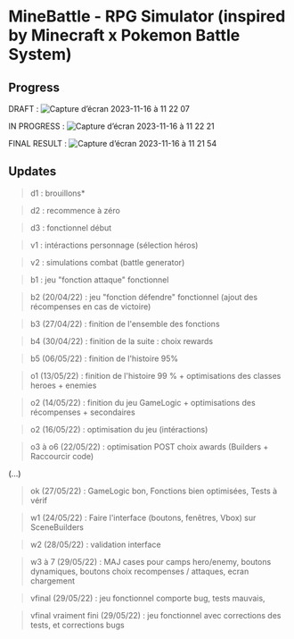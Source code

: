 # MineBattle - RPG Simulator (inspired by Minecraft x Pokemon Battle System)

## Progress
DRAFT : ![Capture d’écran 2023-11-16 à 11 22 07](https://github.com/PuchToTalk/MineBattle/assets/90144938/092b16ee-e4f3-4dc7-a91a-f99b0cea9914)


IN PROGRESS : ![Capture d’écran 2023-11-16 à 11 22 21](https://github.com/PuchToTalk/MineBattle/assets/90144938/8fdb9539-5b30-421c-9664-94e9f7c23a45)


FINAL RESULT : ![Capture d’écran 2023-11-16 à 11 21 54](https://github.com/PuchToTalk/MineBattle/assets/90144938/f7cd4b58-f0dd-47d0-bf21-a77e8d1fce84)



## Updates
> d1 : brouillons*

> d2 : recommence à zéro

> d3 : fonctionnel début

> v1 : intéractions personnage (sélection héros)

> v2 : simulations combat (battle generator)

> b1 : jeu "fonction attaque" fonctionnel

> b2 (20/04/22) : jeu "fonction défendre" fonctionnel (ajout des récompenses en cas de victoire)

> b3 (27/04/22) : finition de l'ensemble des fonctions

> b4 (30/04/22) : finition de la suite : choix rewards

> b5 (06/05/22) : finition de l'histoire 95%

> o1 (13/05/22) : finition de l'histoire 99 % + optimisations des classes heroes + enemies

> o2 (14/05/22) : finition du jeu GameLogic + optimisations des récompenses + secondaires

> o2 (16/05/22) : optimisation du jeu (intéractions)

> o3 à o6 (22/05/22) : optimisation POST choix awards (Builders + Raccourcir code)

(...)

> ok (27/05/22) : GameLogic bon, Fonctions bien optimisées, Tests à vérif

> w1 (24/05/22) : Faire l'interface (boutons, fenêtres, Vbox) sur SceneBuilders

> w2 (28/05/22) : validation interface

> w3 à 7 (29/05/22) : MAJ cases pour camps hero/enemy, boutons dynamiques, boutons choix recompenses / attaques, ecran chargement

> vfinal (29/05/22) : jeu fonctionnel comporte bug, tests mauvais,

> vfinal vraiment fini (29/05/22) : jeu fonctionnel avec corrections des tests, et corrections bugs

